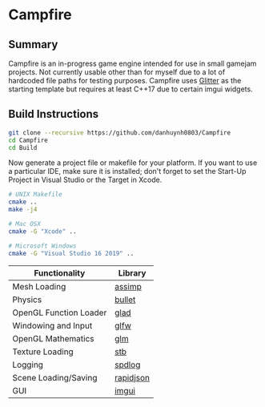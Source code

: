 # Campfire

## Summary
Campfire is an in-progress game engine intended for use in small gamejam projects. Not currently usable other than for myself due to a lot of hardcoded file paths for testing purposes. Campfire uses [Glitter](https://github.com/Polytonic/Glitter) as the starting template but requires at least C++17 due to certain imgui widgets.

## Build Instructions
```bash
git clone --recursive https://github.com/danhuynh0803/Campfire
cd Campfire
cd Build
```

Now generate a project file or makefile for your platform. If you want to use a particular IDE, make sure it is installed; don't forget to set the Start-Up Project in Visual Studio or the Target in Xcode.

```bash
# UNIX Makefile
cmake ..
make -j4

# Mac OSX
cmake -G "Xcode" ..

# Microsoft Windows
cmake -G "Visual Studio 16 2019" ..
```

Functionality           | Library
----------------------- | ------------------------------------------
Mesh Loading            | [assimp](https://github.com/assimp/assimp)
Physics                 | [bullet](https://github.com/bulletphysics/bullet3)
OpenGL Function Loader  | [glad](https://github.com/Dav1dde/glad)
Windowing and Input     | [glfw](https://github.com/glfw/glfw)
OpenGL Mathematics      | [glm](https://github.com/g-truc/glm)
Texture Loading         | [stb](https://github.com/nothings/stb)
Logging                 | [spdlog](https://github.com/gabime/spdlog)
Scene Loading/Saving    | [rapidjson](https://github.com/Tencent/rapidjson)
GUI                     | [imgui](https://github.com/ocornut/imgui)
